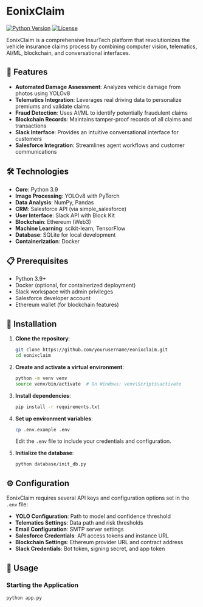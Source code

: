 # EonixClaim

[![Python Version](https://img.shields.io/badge/python-3.9-blue.svg)](https://www.python.org/downloads/release/python-390/)
[![License](https://img.shields.io/badge/license-MIT-green.svg)](LICENSE)

EonixClaim is a comprehensive InsurTech platform that revolutionizes the vehicle insurance claims process by combining computer vision, telematics, AI/ML, blockchain, and conversational interfaces.

## 🌟 Features

- **Automated Damage Assessment**: Analyzes vehicle damage from photos using YOLOv8
- **Telematics Integration**: Leverages real driving data to personalize premiums and validate claims
- **Fraud Detection**: Uses AI/ML to identify potentially fraudulent claims
- **Blockchain Records**: Maintains tamper-proof records of all claims and transactions
- **Slack Interface**: Provides an intuitive conversational interface for customers
- **Salesforce Integration**: Streamlines agent workflows and customer communications

## 🛠️ Technologies

- **Core**: Python 3.9
- **Image Processing**: YOLOv8 with PyTorch
- **Data Analysis**: NumPy, Pandas
- **CRM**: Salesforce API (via simple_salesforce)
- **User Interface**: Slack API with Block Kit
- **Blockchain**: Ethereum (Web3)
- **Machine Learning**: scikit-learn, TensorFlow
- **Database**: SQLite for local development
- **Containerization**: Docker

## 📋 Prerequisites

- Python 3.9+
- Docker (optional, for containerized deployment)
- Slack workspace with admin privileges
- Salesforce developer account
- Ethereum wallet (for blockchain features)

## 🚀 Installation

1. **Clone the repository**:
   ```bash
   git clone https://github.com/yourusername/eonixclaim.git
   cd eonixclaim
   ```

2. **Create and activate a virtual environment**:
   ```bash
   python -m venv venv
   source venv/bin/activate  # On Windows: venv\Scripts\activate
   ```

3. **Install dependencies**:
   ```bash
   pip install -r requirements.txt
   ```

4. **Set up environment variables**:
   ```bash
   cp .env.example .env
   ```
   Edit the `.env` file to include your credentials and configuration.

5. **Initialize the database**:
   ```bash
   python database/init_db.py
   ```

## ⚙️ Configuration

EonixClaim requires several API keys and configuration options set in the `.env` file:

- **YOLO Configuration**: Path to model and confidence threshold
- **Telematics Settings**: Data path and risk thresholds
- **Email Configuration**: SMTP server settings
- **Salesforce Credentials**: API access tokens and instance URL
- **Blockchain Settings**: Ethereum provider URL and contract address
- **Slack Credentials**: Bot token, signing secret, and app token

## 📱 Usage

### Starting the Application

```bash
python app.py
```

